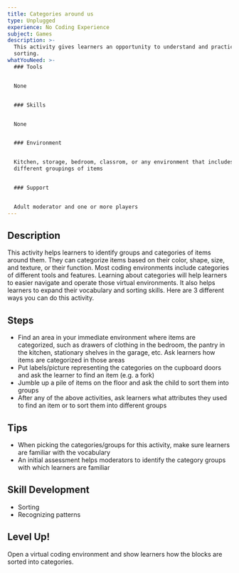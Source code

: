 ```yaml
---
title: Categories around us
type: Unplugged
experience: No Coding Experience
subject: Games
description: >-
  This activity gives learners an opportunity to understand and practice
  sorting.
whatYouNeed: >-
  ### Tools


  None


  ### Skills


  None


  ### Environment


  Kitchen, storage, bedroom, classrom, or any environment that includes
  different groupings of items


  ### Support


  Adult moderator and one or more players
---
```

## Description

This activity helps learners to identify groups and categories of items around them. They can categorize items based on their color, shape, size, and texture, or their function. Most coding environments include categories of different tools and features. Learning about categories will help learners to easier navigate and operate those virtual environments. It also helps learners to expand their vocabulary and sorting skills. Here are 3 different ways you can do this activity.

## Steps

* Find an area in your immediate environment where items are categorized, such as drawers of clothing in the bedroom, the pantry in the kitchen, stationary shelves in the garage, etc. Ask learners how items are categorized in those areas
* Put labels/picture representing the categories on the cupboard doors and ask the learner to find an item (e.g. a fork)
* Jumble up a pile of items on the floor and ask the child to sort them into groups
* After any of the above activities, ask learners what attributes they used to find an item or to sort them into different groups

## Tips

* When picking the categories/groups for this activity, make sure learners are familiar with the vocabulary
* An initial assessment helps moderators to identify the category groups with which learners are familiar

## Skill Development

* Sorting
* Recognizing patterns

## Level Up!

Open a virtual coding environment and show learners how the blocks are sorted into categories.